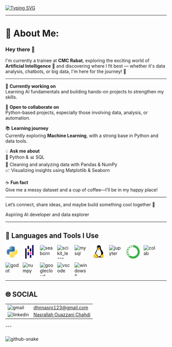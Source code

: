 [![Typing SVG](https://readme-typing-svg.demolab.com?font=Press+Start+2P&size=21&pause=1000&color=001BF7&width=800&lines=Hi+There!+%F0%9F%91%8B;I'm+Nasrallah+Ouazzani+Chahdi)](https://git.io/typing-svg)


---
# 💫 About Me:
### Hey there 👋  
I'm currently a trainee at **CMC Rabat**, exploring the exciting world of **Artificial Intelligence** 🤖 and discovering where I fit best — whether it's data analysis, chatbots, or big data, I'm here for the journey! 🚀  

---

🔬 **Currently working on**  
Learning AI fundamentals and building hands-on projects to strengthen my skills.

🤝 **Open to collaborate on**  
Python-based projects, especially those involving data, analysis, or automation.

📚 **Learning journey**  
Currently exploring **Machine Learning**, with a strong base in Python and data tools.

💡 **Ask me about**  
🐍 Python & 📊 SQL  
🧹 Cleaning and analyzing data with Pandas & NumPy  
📈 Visualizing insights using Matplotlib & Seaborn

☕ **Fun fact**  
Give me a messy dataset and a cup of coffee—I’ll be in my happy place!

---

Let’s connect, share ideas, and maybe build something cool together 🌟

<p>Aspiring AI developer and data explorer</p>

---

## 🚀 Languages and Tools I Use

<p style="display: flex; align-items: center; gap: 12px; flex-wrap: wrap;">
  <img src="https://raw.githubusercontent.com/devicons/devicon/master/icons/python/python-original.svg" alt="python" width="42" height="42" />
  <img src="https://raw.githubusercontent.com/devicons/devicon/2ae2a900d2f041da66e950e4d48052658d850630/icons/pandas/pandas-original.svg" alt="pandas" width="42" height="42" />
  <img src="https://seaborn.pydata.org/_images/logo-mark-lightbg.svg" alt="seaborn" width="42" height="42" />
  <img src="https://upload.wikimedia.org/wikipedia/commons/0/05/Scikit_learn_logo_small.svg" alt="scikit_learn" width="42" height="42" />
  <img src="https://cdn.jsdelivr.net/gh/devicons/devicon/icons/mysql/mysql-original.svg" alt="mysql" width="42" height="42" />
  <img src="https://raw.githubusercontent.com/devicons/devicon/master/icons/linux/linux-original.svg" alt="linux" width="42" height="42" />
  <img src="https://upload.wikimedia.org/wikipedia/commons/3/38/Jupyter_logo.svg" alt="jupyter" width="42" height="42" />
  <img src="https://raw.githubusercontent.com/devicons/devicon/master/icons/anaconda/anaconda-original.svg" alt="anaconda" width="42" height="42" />
  <img src="https://upload.wikimedia.org/wikipedia/commons/d/d0/Google_Colaboratory_SVG_Logo.svg" alt="colab" width="42" height="42" />
  <img src="https://cdn.jsdelivr.net/gh/devicons/devicon/icons/godot/godot-original.svg" alt="godot" width="42" height="42" />
  <img src="https://cdn.jsdelivr.net/gh/devicons/devicon/icons/numpy/numpy-original.svg" alt="numpy" width="42" height="42" />
  <img src="https://cdn.jsdelivr.net/gh/devicons/devicon/icons/googlecloud/googlecloud-original.svg" alt="googlecloud" width="42" height="42" />
  <img src="https://cdn.jsdelivr.net/gh/devicons/devicon/icons/vscode/vscode-original.svg" alt="vscode" width="42" height="42" />
  <img src="https://cdn.jsdelivr.net/gh/devicons/devicon/icons/windows8/windows8-original.svg" alt="windows8" width="42" height="42" />
</p>

---

## 🌐 SOCIAL
<table>
  <tr>
    <td><img src="https://upload.wikimedia.org/wikipedia/commons/4/4e/Gmail_Icon.png" alt="gmail" width="30" height="30"></td>
    <td><a href="mailto:dhnnasro123@gmail.com">dhnnasro123@gmail.com</a></td>
  </tr>
  <tr>
    <td><img src="https://cdn.jsdelivr.net/gh/devicons/devicon/icons/linkedin/linkedin-original.svg" alt="linkedin" width="30" height="30"></td>
    <td><a href="https://www.linkedin.com/in/nasrallah-ouazzani-chahdi-8626a4347/">Nasrallah Ouazzani Chahdi</a></td>
  </tr>
</table>
---

###
<picture>
  <source media="(prefers-color-scheme: dark)" srcset="https://raw.githubusercontent.com/tobiasmeyhoefer/tobiasmeyhoefer/output/github-snake-dark.svg" />
  <source media="(prefers-color-scheme: light)" srcset="https://raw.githubusercontent.com/tobiasmeyhoefer/tobiasmeyhoefer/output/github-snake.svg" />
  <img alt="github-snake" src="https://raw.githubusercontent.com/tobiasmeyhoefer/tobiasmeyhoefer/output/github-snake.svg" />
</picture>

